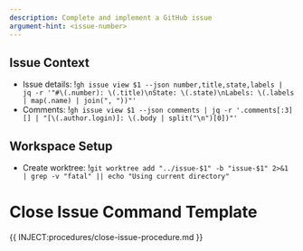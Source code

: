 ```yaml
---
description: Complete and implement a GitHub issue
argument-hint: <issue-number>
---
```


## Issue Context

- Issue details: !`gh issue view $1 --json number,title,state,labels | jq -r '"#\(.number): \(.title)\nState: \(.state)\nLabels: \(.labels | map(.name) | join(", "))"'`
- Comments: !`gh issue view $1 --json comments | jq -r '.comments[:3][] | "[\(.author.login)]: \(.body | split("\n")[0])"'`

## Workspace Setup

- Create worktree: !`git worktree add "../issue-$1" -b "issue-$1" 2>&1 | grep -v "fatal" || echo "Using current directory"`

# Close Issue Command Template

{{ INJECT:procedures/close-issue-procedure.md }}